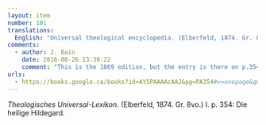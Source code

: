 ```yaml
---
layout: item
number: 101
translations:
  English: "Universal theological encyclopedia. (Elberfeld, 1874. Gr. 8vo.) I. p. 354: the holy Hildegard. [Trans. J. Bock]"
comments:
  - author: J. Bain
    date: 2016-08-26 13:30:22
    comment: "This is the 1869 edition, but the entry is there on p.354."
urls:
  - https://books.google.ca/books?id=AY5PAAAAcAAJ&pg=PA354#v=onepage&q&f=false
---
```


<em>Theologisches Universal-Lexikon</em>. (Elberfeld, 1874. Gr. 8vo.) I. p. 354: Die heilige Hildegard. 
